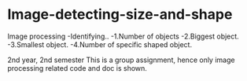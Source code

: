 # Image-detecting-size-and-shape
Image processing
-Identifying..
-1.Number of objects
-2.Biggest object.
-3.Smallest object.
-4.Number of specific shaped object.

2nd year, 2nd semester
This is a group assignment, hence only image processing related code and doc is shown.

